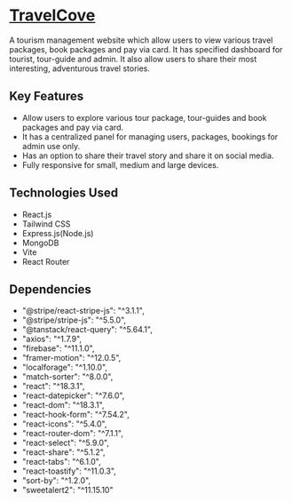 # [TravelCove](https://travelcove-cc125.web.app)
A tourism management website which allow users to view various travel packages, book packages and pay via card. It has specified dashboard for tourist, tour-guide and admin. It also allow users to share their most interesting, adventurous travel stories.

## Key Features
* Allow users to explore various tour package, tour-guides and book packages and pay via card.
* It has a centralized panel for managing users, packages, bookings for admin use only.
* Has an option to share their travel story and share it on social media.
* Fully responsive for small, medium and large devices. 

## Technologies Used
* React.js
* Tailwind CSS
* Express.js(Node.js)
* MongoDB
* Vite
* React Router

## Dependencies
* "@stripe/react-stripe-js": "^3.1.1",
* "@stripe/stripe-js": "^5.5.0",
* "@tanstack/react-query": "^5.64.1",
* "axios": "^1.7.9",
* "firebase": "^11.1.0",
* "framer-motion": "^12.0.5",
* "localforage": "^1.10.0",
* "match-sorter": "^8.0.0",
* "react": "^18.3.1",
* "react-datepicker": "^7.6.0",
* "react-dom": "^18.3.1",
* "react-hook-form": "^7.54.2",
* "react-icons": "^5.4.0",
* "react-router-dom": "^7.1.1",
* "react-select": "^5.9.0",
* "react-share": "^5.1.2",
* "react-tabs": "^6.1.0",
* "react-toastify": "^11.0.3",
* "sort-by": "^1.2.0",
* "sweetalert2": "^11.15.10"
